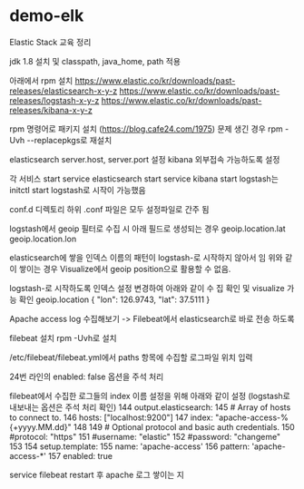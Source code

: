 # demo-elk
Elastic Stack 교육 정리 

jdk 1.8 설치 및 classpath, java_home, path 적용

아래에서 rpm 설치
https://www.elastic.co/kr/downloads/past-releases/elasticsearch-x-y-z
https://www.elastic.co/kr/downloads/past-releases/logstash-x-y-z
https://www.elastic.co/kr/downloads/past-releases/kibana-x-y-z

rpm 명령어로 패키지 설치 
(https://blog.cafe24.com/1975)
문제 생긴 경우 rpm -Uvh --replacepkgs로 재설치

elasticsearch server.host, server.port 설정
kibana 외부접속 가능하도록 설정

각 서비스 start
service elasticsearch start
service kibana start
logstash는 initctl start logstash로 시작이 가능했음

conf.d 디렉토리 하위 .conf 파일은 모두 설정파일로 간주 됨

logstash에서 geoip 필터로 수집 시 아래 필드로 생성되는 경우
geoip.location.lat 
geoip.location.lon

elasticsearch에 쌓을 인덱스 이름의 패턴이 logstash-로 시작하지 않아서 임
위와 같이 쌓이는 경우 Visualize에서 geoip position으로 활용할 수 없음.

logstash-로 시작하도록 인덱스 설정 변경하여 아래와 같이 수 집 확인 및 visualize 가능 확인
 geoip.location	{
  "lon": 126.9743,
  "lat": 37.5111
}


Apache access log 수집해보기
-> Filebeat에서 elasticsearch로 바로 전송 하도록

filebeat 설치
rpm -Uvh로 설치

/etc/filebeat/filebeat.yml에서
paths 항목에 수집할 로그파일 위치 입력

24번 라인의 enabled: false 옵션을 주석 처리

filebeat에서 수집한 로그들의 index 이름 설정을 위해 아래와 같이 설정 (logstash로 내보내는 옵션은 주석 처리 확인)
144 output.elasticsearch:
145   # Array of hosts to connect to.
146   hosts: ["localhost:9200"]
147   index: "apache-access-%{+yyyy.MM.dd}"
148
149   # Optional protocol and basic auth credentials.
150   #protocol: "https"
151   #username: "elastic"
152   #password: "changeme"
153
154 setup.template:
155   name: 'apache-access'
156   pattern: 'apache-access-*'
157   enabled: true

service filebeat restart 후 apache 로그 쌓이는 지 
